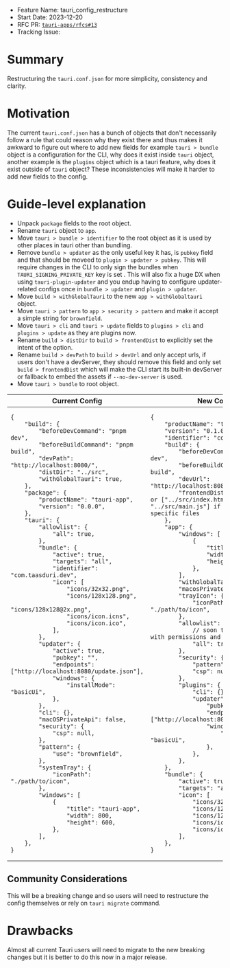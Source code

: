 -   Feature Name: tauri_config_restructure
-   Start Date: 2023-12-20
-   RFC PR: [`tauri-apps/rfcs#13`](https://github.com/tauri-apps/rfcs/pull/13)
-   Tracking Issue:

# Summary

Restructuring the `tauri.conf.json` for more simplicity, consistency and
clarity.

# Motivation

The current `tauri.conf.json` has a bunch of objects that don't necessarily
follow a rule that could reason why they exist there and thus makes it awkward
to figure out where to add new fields for example `tauri > bundle` object is a
configuration for the CLI, why does it exist inside `tauri` object, another
example is the `plugins` object which is a tauri feature, why does it exist
outside of `tauri` object? These inconsistencies will make it harder to add new
fields to the config.

# Guide-level explanation

-   Unpack `package` fields to the root object.
-   Rename `tauri` object to `app`.
-   Move `tauri > bundle > identifier` to the root object as it is used by other
    places in tauri other than bundling.
-   Remove `bundle > updater` as the only useful key it has, is `pubkey` field
    and that should be moveed to `plugin > updater > pubkey`. This will require
    changes in the CLI to only sign the bundles when `TAURI_SIGNING_PRIVATE_KEY`
    key is set . This will also fix a huge DX when using `tauri-plugin-updater`
    and you endup having to configure updater-related configs once in
    `bundle > updater` and `plugin > updater`.
-   Move `build > withGlobalTauri` to the new `app > withGlobaltauri` object.
-   Move `tauri > pattern` to `app > security > pattern` and make it accept a
    simple string for `brownfield`.
-   Move `tauri > cli` and `tauri > update` fields to `plugins > cli` and
    `plugins > update` as they are plugins now.
-   Rename `build > distDir` to `build > frontendDist` to explicitly set the
    intent of the option.
-   Rename `build > devPath` to `build > devUrl` and only accept urls, if users
    don't have a devServer, they should remove this field and only set
    `build > frontendDist` which will make the CLI start its built-in devServer
    or fallback to embed the assets if `--no-dev-server` is used.
-   Move `tauri > bundle` to root object.

<table>
<thead>
  <tr>
    <th>Current Config</th>
    <th>New Config</th>
  </tr>
</thead>
<tbody>
  <tr>
  <td>

```jsonc
{
	"build": {
		"beforeDevCommand": "pnpm dev",
		"beforeBuildCommand": "pnpm build",
		"devPath": "http://localhost:8080/",
		"distDir": "../src",
		"withGlobalTauri": true,
	},
	"package": {
		"productName": "tauri-app",
		"version": "0.0.0",
	},
	"tauri": {
		"allowlist": {
			"all": true,
		},
		"bundle": {
			"active": true,
			"targets": "all",
			"identifier": "com.taasduri.dev",
			"icon": [
				"icons/32x32.png",
				"icons/128x128.png",
				"icons/128x128@2x.png",
				"icons/icon.icns",
				"icons/icon.ico",
			],
		},
		"updater": {
			"active": true,
			"pubkey": "",
			"endpoints": ["http://localhost:8080/update.json"],
			"windows": {
				"installMode": "basicUi",
			},
		},
		"cli": {},
		"macOSPrivateApi": false,
		"security": {
			"csp": null,
		},
		"pattern": {
			"use": "brownfield",
		},
		"systemTray": {
			"iconPath": "./path/to/icon",
		},
		"windows": [
			{
				"title": "tauri-app",
				"width": 800,
				"height": 600,
			},
		],
	},
}
```

</td>
<td>

```jsonc
{
	"productName": "tauri-app",
	"version": "0.1.0",
	"identifier": "com.tauri.dev",
	"build": {
		"beforeDevCommand": "pnpm dev",
		"beforeBuildCommand": "pnpm build",
		"devUrl": "http://localhost:8080/",
		"frontendDist": "../src", // or ["../src/index.html", "../src/main.js"] if need to include specific files
	},
	"app": {
		"windows": [
			{
				"title": "tauri-app",
				"width": 800,
				"height": 600,
			},
		],
		"withGlobalTauri": true,
		"macosPrivateApi": false,
		"trayIcon": {
			"iconPath": "./path/to/icon",
		},
		"allowlist": {
			// soon to be replaced with permissions and cababilities
			"all": true,
		},
		"security": {
			"pattern": "brownfield",
			"csp": null,
		},
		"plugins": {
			"cli": {},
			"updater": {
				"pubkey": "",
				"endpoints": ["http://localhost:8080/update.json"],
				"windows": {
					"installMode": "basicUi",
				},
			},
		},
	},
	"bundle": {
		"active": true,
		"targets": "all",
		"icon": [
			"icons/32x32.png",
			"icons/128x128.png",
			"icons/128x128@2x.png",
			"icons/icon.icns",
			"icons/icon.ico",
		],
	},
}
```

</td>
  </tr>
</tbody>
</table>

## Community Considerations

This will be a breaking change and so users will need to restructure the config
themselves or rely on `tauri migrate` command.

# Drawbacks

Almost all current Tauri users will need to migrate to the new breaking changes
but it is better to do this now in a major release.
